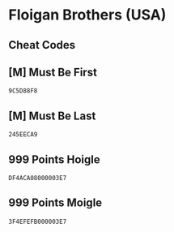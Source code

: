 # Floigan Brothers (USA)

## Cheat Codes

## [M] Must Be First

```
9C5D88F8

```

## [M] Must Be Last

```
245EECA9

```

## 999 Points Hoigle

```
DF4ACA08000003E7

```

## 999 Points Moigle

```
3F4EFEFB000003E7

```

